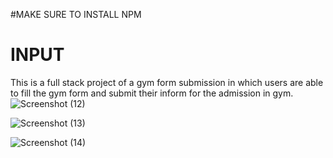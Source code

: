 #MAKE SURE TO INSTALL NPM

# INPUT
This is a full stack project of a gym form submission in which users are able to fill the gym form and submit their inform for the admission in gym.
![Screenshot (12)](https://github.com/zamiul043/Formin/assets/126311727/1aa05ae0-4b33-49f9-b18f-f4ddea76cc36)

![Screenshot (13)](https://github.com/zamiul043/Formin/assets/126311727/fb7fe816-95bd-4b84-80da-dce78de0f016)

![Screenshot (14)](https://github.com/zamiul043/Formin/assets/126311727/c37bd7b8-019c-4f43-813a-49394edbc542)
